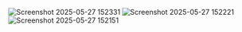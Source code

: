 
![Screenshot 2025-05-27 152331](https://github.com/user-attachments/assets/d3b2af74-e224-4b8d-9a39-2fd938ad9c17)
![Screenshot 2025-05-27 152221](https://github.com/user-attachments/assets/20b563f1-1089-455c-bbb1-57d36a75644e)
![Screenshot 2025-05-27 152151](https://github.com/user-attachments/assets/6aeaaf2a-1204-4081-b539-853fc5b0f782)

